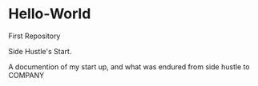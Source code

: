 # Hello-World
First Repository

Side Hustle's Start.

A documention of my start up, and what was endured from side hustle to COMPANY
